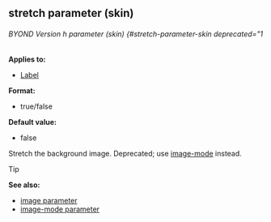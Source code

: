 ## stretch parameter (skin) 
###### BYOND Version h parameter (skin) {#stretch-parameter-skin deprecated="1

<!-- -->
**Applies to:**
+   [Label](/ref/%7Bskin%7D/control/label.md) 
<!-- -->
**Format:**
+   true/false
<!-- -->
**Default value:**
+   false


Stretch the background image.
Deprecated; use [image-mode](/ref/%7Bskin%7D/param/image-mode.md)
instead.

> [!TIP] 
> **See also:**
> +   [image parameter](/ref/%7Bskin%7D/param/image.md) 
> +   [image-mode parameter](/ref/%7Bskin%7D/param/image-mode.md) 